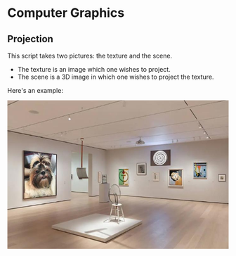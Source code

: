 # Computer Graphics

## Projection

This script takes two pictures: the texture and the scene.
- The texture is an image which one wishes to project.
- The scene is a 3D image in which one wishes to project the texture.

Here's an example:

![resulting image](images/result.jpg)
